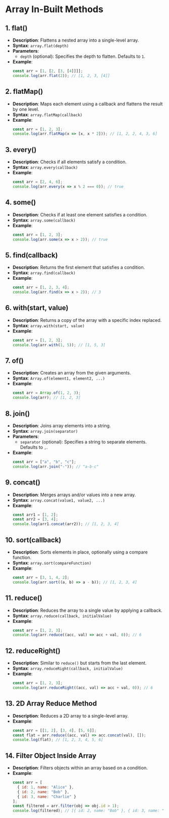 # Array In-Built Methods

## 1. **flat()**
- **Description**: Flattens a nested array into a single-level array.
- **Syntax**: `array.flat(depth)`
- **Parameters**:
  - `depth` (optional): Specifies the depth to flatten. Defaults to `1`.
- **Example**:
  ```javascript
  const arr = [1, [2, [3, [4]]]];
  console.log(arr.flat(2)); // [1, 2, 3, [4]]
  ```

## 2. **flatMap()**
- **Description**: Maps each element using a callback and flattens the result by one level.
- **Syntax**: `array.flatMap(callback)`
- **Example**:
  ```javascript
  const arr = [1, 2, 3];
  console.log(arr.flatMap(x => [x, x * 2])); // [1, 2, 2, 4, 3, 6]
  ```

## 3. **every()**
- **Description**: Checks if all elements satisfy a condition.
- **Syntax**: `array.every(callback)`
- **Example**:
  ```javascript
  const arr = [2, 4, 6];
  console.log(arr.every(x => x % 2 === 0)); // true
  ```

## 4. **some()**
- **Description**: Checks if at least one element satisfies a condition.
- **Syntax**: `array.some(callback)`
- **Example**:
  ```javascript
  const arr = [1, 2, 3];
  console.log(arr.some(x => x > 2)); // true
  ```

## 5. **find(callback)**
- **Description**: Returns the first element that satisfies a condition.
- **Syntax**: `array.find(callback)`
- **Example**:
  ```javascript
  const arr = [1, 2, 3, 4];
  console.log(arr.find(x => x > 2)); // 3
  ```

## 6. **with(start, value)**
- **Description**: Returns a copy of the array with a specific index replaced.
- **Syntax**: `array.with(start, value)`
- **Example**:
  ```javascript
  const arr = [1, 2, 3];
  console.log(arr.with(1, 5)); // [1, 5, 3]
  ```

## 7. **of()**
- **Description**: Creates an array from the given arguments.
- **Syntax**: `Array.of(element1, element2, ...)`
- **Example**:
  ```javascript
  const arr = Array.of(1, 2, 3);
  console.log(arr); // [1, 2, 3]
  ```

## 8. **join()**
- **Description**: Joins array elements into a string.
- **Syntax**: `array.join(separator)`
- **Parameters**:
  - `separator` (optional): Specifies a string to separate elements. Defaults to `,`.
- **Example**:
  ```javascript
  const arr = ["a", "b", "c"];
  console.log(arr.join("-")); // "a-b-c"
  ```

## 9. **concat()**
- **Description**: Merges arrays and/or values into a new array.
- **Syntax**: `array.concat(value1, value2, ...)`
- **Example**:
  ```javascript
  const arr1 = [1, 2];
  const arr2 = [3, 4];
  console.log(arr1.concat(arr2)); // [1, 2, 3, 4]
  ```

## 10. **sort(callback)**
- **Description**: Sorts elements in place, optionally using a compare function.
- **Syntax**: `array.sort(compareFunction)`
- **Example**:
  ```javascript
  const arr = [3, 1, 4, 2];
  console.log(arr.sort((a, b) => a - b)); // [1, 2, 3, 4]
  ```

## 11. **reduce()**
- **Description**: Reduces the array to a single value by applying a callback.
- **Syntax**: `array.reduce(callback, initialValue)`
- **Example**:
  ```javascript
  const arr = [1, 2, 3];
  console.log(arr.reduce((acc, val) => acc + val, 0)); // 6
  ```

## 12. **reduceRight()**
- **Description**: Similar to `reduce()` but starts from the last element.
- **Syntax**: `array.reduceRight(callback, initialValue)`
- **Example**:
  ```javascript
  const arr = [1, 2, 3];
  console.log(arr.reduceRight((acc, val) => acc + val, 0)); // 6
  ```

## 13. **2D Array Reduce Method**
- **Description**: Reduces a 2D array to a single-level array.
- **Example**:
  ```javascript
  const arr = [[1, 2], [3, 4], [5, 6]];
  const flat = arr.reduce((acc, val) => acc.concat(val), []);
  console.log(flat); // [1, 2, 3, 4, 5, 6]
  ```

## 14. **Filter Object Inside Array**
- **Description**: Filters objects within an array based on a condition.
- **Example**:
  ```javascript
  const arr = [
    { id: 1, name: "Alice" },
    { id: 2, name: "Bob" },
    { id: 3, name: "Charlie" }
  ];
  const filtered = arr.filter(obj => obj.id > 1);
  console.log(filtered); // [{ id: 2, name: "Bob" }, { id: 3, name: "Charlie" }]
  ```